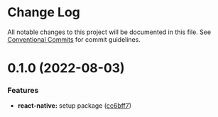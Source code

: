 # Change Log

All notable changes to this project will be documented in this file.
See [Conventional Commits](https://conventionalcommits.org) for commit guidelines.

# 0.1.0 (2022-08-03)


### Features

* **react-native:** setup package ([cc6bff7](https://github.com/aliexme/rethemify/commit/cc6bff741bb44f926655e943a4d2fc03fe7cc2a9))
